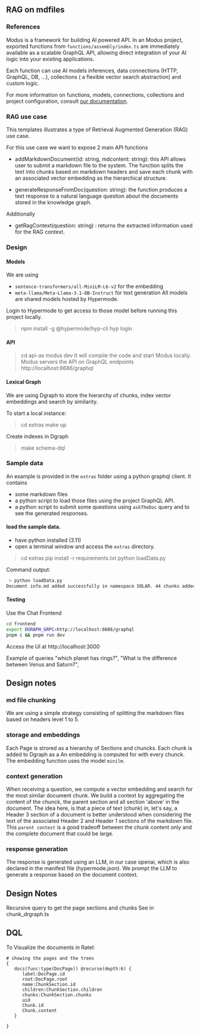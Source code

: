 
## RAG on mdfiles


### References

Modus is a framework for building AI powered API.
In an Modus project, exported functions from `functions/assembly/index.ts` are immediately available as a scalable GraphQL API, allowing direct integration of your AI logic into your existing applications.

Each function can use AI models inferences, data connections (HTTP, GraphQL, DB, ...), collections ( a flexible vector search abstraction) and custom logic.

For more information on functions, models, connections, collections and project configuration, consult [our documentation](https://docs.hypermode.com).



### RAG use case

This templates illustrates a type of  Retrieval Augmented Generation (RAG) use case.

For this use case we want to expose 2 main API functions

- addMarkdownDocument(id: string, mdcontent: string): this API allows user to submit a markdown file to the system. The function splits the text into chunks based on markdown headers and save each chunk with an associated vector embedding as the hierarchical structure.

- generateResponseFromDoc(question: string): the function produces a text response to a natural language question about the documents stored in the knowledge graph.

Additionally
- getRagContext(question: string) : returns the extracted information used for the RAG context.

### Design
#### Models
We are using 
- `sentence-transformers/all-MiniLM-L6-v2` for the embedding 
- `meta-llama/Meta-Llama-3.1-8B-Instruct` for text generation
All models are shared models hosted by Hypermode.

Login to Hypermode to get access to those model before running this project locally.
> npm install -g @hypermode/hyp-cli
> hyp login
#### API
> cd api-as
> modus dev
It will compile the code and start Modus locally.
Modus servers the API on GraphQL endpoints http://localhost:8686/graphql

#### Lexical Graph
We are using Dgraph to store the hierarchy of chunks, index vector embeddings and search by similarity.

To start a local instance:
> cd extras
> make up

Create indexes in Dgraph
> make schema-dql

### Sample data

An example is provided in the `extras` folder using a python graphql client.
It contains

- some markdown files 
- a python script to load those files using the project GraphQL API.
- a python script to submit some questions using `askTheDoc` query and to see the generated responses.


#### load the sample data.

- have python installed (3.11)
- open a terminal window and access the `extras` directory.
> cd extras
> pip install -r requirements.txt
> python loadData.py


Command output:

```sh
 > python loadData.py 
Document info.md added successfully in namespace SOLAR. 44 chunks added.

```


#### Testing 

Use the Chat Frontend
```bash
cd frontend
export DGRAPH_GRPC=http://localhost:8686/graphql
pnpm i && pnpm run dev
```

Access the UI at http://localhost:3000

Example of queries
"which planet has rings?",
"What is the difference between Venus and Saturn?",

## Design notes

### md file chunking

We are using a simple strategy consisting of splitting the markdown files based on headers level 1 to 5.

### storage and embeddings
Each Page is strored as a hierarchy of Sections and chuncks.
Each chunk is added to Dgraph as a
An embedding is computed for with every chunck. The embedding function uses the model `minilm`.


### context generation

When receiving a question, we compute a vector embedding and search for the most similar document chunk. We build a context by aggregating the content of the chunck, the parent section and all section 'above' in the document.
The idea here, is that a piece of text (chunk) in, let's say, a Header 3 section of a document is better understood when considering the text of the associated Header 2 and Header 1 sections of the markdown file. This `parent context` is a good tradeoff between the chunk content only and the complete document that could be large.

### response generation

The response is generated using an LLM, in our case openai, which is also declared in the manifest file (hypermode.json).
We prompt the LLM to generate a response based on the document context.



## Design Notes

Recursive query to get the page sections and chunks 
See in chunk_drgraph.ts




## DQL 
To Visualize the documents in Ratel:

```
# showing the pages and the trees
{
   docs(func:type(DocPage)) @recurse(depth:6) {
      label:DocPage.id
      root:DocPage.root
      name:ChunkSection.id
      children:ChunkSection.children
      chunks:ChunkSection.chunks
      uid
      Chunk.id
      Chunk.content
   }
  
}
```
